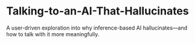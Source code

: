 # Talking-to-an-AI-That-Hallucinates
A user-driven exploration into why inference-based AI hallucinates—and how to talk with it more meaningfully.
